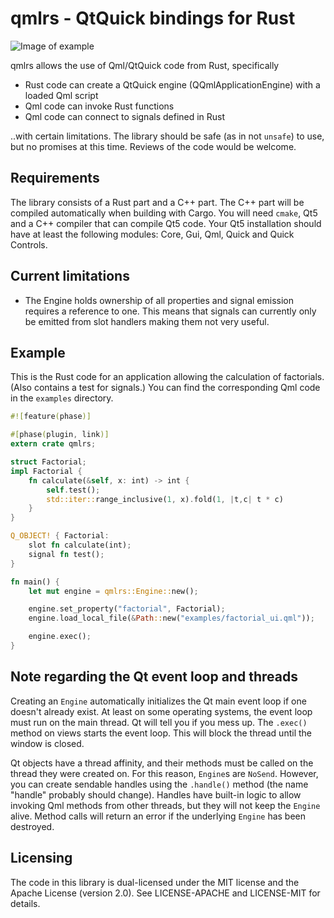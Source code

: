# qmlrs - QtQuick bindings for Rust

![Image of example](https://raw.githubusercontent.com/cyndis/qmlrs/ghstatic/screenshot.png)

qmlrs allows the use of Qml/QtQuick code from Rust, specifically

- Rust code can create a QtQuick engine (QQmlApplicationEngine) with a loaded Qml script
- Qml code can invoke Rust functions
- Qml code can connect to signals defined in Rust

..with certain limitations. The library should be safe (as in not `unsafe`) to use, but no promises
at this time. Reviews of the code would be welcome.

## Requirements

The library consists of a Rust part and a C++ part. The C++ part will be compiled automatically
when building with Cargo. You will need `cmake`, Qt5 and a C++ compiler that can compile Qt5 code.
Your Qt5 installation should have at least the following modules: Core, Gui, Qml, Quick and Quick Controls.

## Current limitations

- The Engine holds ownership of all properties and signal emission requires a reference to one.
  This means that signals can currently only be emitted from slot handlers making them not very
  useful.

## Example

This is the Rust code for an application allowing the calculation of factorials.
(Also contains a test for signals.)
You can find the corresponding Qml code in the `examples` directory.

```rust
#![feature(phase)]

#[phase(plugin, link)]
extern crate qmlrs;

struct Factorial;
impl Factorial {
    fn calculate(&self, x: int) -> int {
        self.test();
        std::iter::range_inclusive(1, x).fold(1, |t,c| t * c)
    }
}

Q_OBJECT! { Factorial:
    slot fn calculate(int);
    signal fn test();
}

fn main() {
    let mut engine = qmlrs::Engine::new();

    engine.set_property("factorial", Factorial);
    engine.load_local_file(&Path::new("examples/factorial_ui.qml"));

    engine.exec();
}

```

## Note regarding the Qt event loop and threads

Creating an `Engine` automatically initializes the Qt main event loop if one doesn't already exist.
At least on some operating systems, the event loop must run on the main thread. Qt will tell you
if you mess up. The `.exec()` method on views starts the event loop. This will block the thread
until the window is closed.

Qt objects have a thread affinity, and their methods must be called on the thread they were created
on. For this reason, `Engine`s are `NoSend`. However, you can create sendable handles using the `.handle()`
method (the name "handle" probably should change). Handles have built-in logic to allow invoking
Qml methods from other threads, but they will not keep the `Engine` alive. Method calls will return
an error if the underlying `Engine` has been destroyed.

## Licensing

The code in this library is dual-licensed under the MIT license and the Apache License (version 2.0).
See LICENSE-APACHE and LICENSE-MIT for details.

